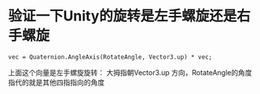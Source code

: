 # 验证一下Unity的旋转是左手螺旋还是右手螺旋

```
vec = Quaternion.AngleAxis(RotateAngle, Vector3.up) * vec;
```
上面这个向量是左手螺旋旋转：
大拇指朝Vector3.up 方向，RotateAngle的角度指代的就是其他四指指向的角度